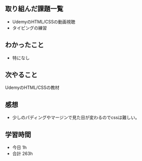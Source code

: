 ## 取り組んだ課題一覧
-  UdemyのHTML/CSSの動画視聴
- タイピングの練習
## わかったこと
- 特になし
## 次やること
UdemyのHTML/CSSの教材
## 感想
- 少しのパディングやマージンで見た目が変わるのでcssは難しい。
## 学習時間
- 今日 1h
- 合計 263h